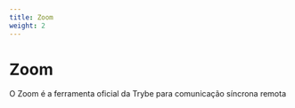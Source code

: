 ```yaml
---
title: Zoom
weight: 2
---
```


# Zoom

O Zoom é a ferramenta oficial da Trybe para comunicação síncrona remota
